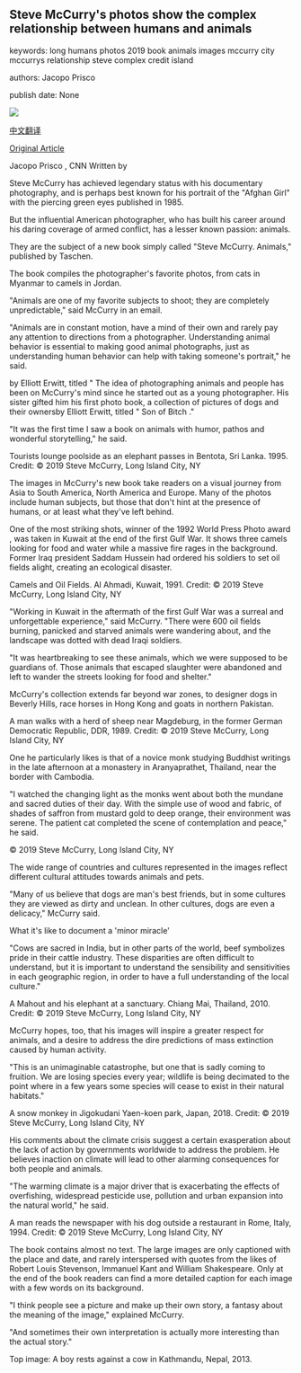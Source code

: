 ## Steve McCurry's photos show the complex relationship between humans and animals

keywords: long humans photos 2019 book animals images mccurry city mccurrys relationship steve complex credit island

authors: Jacopo Prisco

publish date: None

![](https://cdn.cnn.com/cnnnext/dam/assets/191021152945-fo-steve-mccurry-animals-p104-super-tease.jpg)

[中文翻译](Steve%20McCurry%27s%20photos%20show%20the%20complex%20relationship%20between%20humans%20and%20animals_zh.md)

[Original Article](https://edition.cnn.com/style/article/steve-mccurry-animal-photography/index.html)

Jacopo Prisco , CNN Written by

Steve McCurry has achieved legendary status with his documentary photography, and is perhaps best known for his portrait of the "Afghan Girl" with the piercing green eyes published in 1985.

But the influential American photographer, who has built his career around his daring coverage of armed conflict, has a lesser known passion: animals.

They are the subject of a new book simply called "Steve McCurry. Animals," published by Taschen.

The book compiles the photographer's favorite photos, from cats in Myanmar to camels in Jordan.

"Animals are one of my favorite subjects to shoot; they are completely unpredictable," said McCurry in an email.

"Animals are in constant motion, have a mind of their own and rarely pay any attention to directions from a photographer. Understanding animal behavior is essential to making good animal photographs, just as understanding human behavior can help with taking someone's portrait," he said.

by Elliott Erwitt, titled " The idea of photographing animals and people has been on McCurry's mind since he started out as a young photographer. His sister gifted him his first photo book, a collection of pictures of dogs and their ownersby Elliott Erwitt, titled " Son of Bitch ."

"It was the first time I saw a book on animals with humor, pathos and wonderful storytelling," he said.

Tourists lounge poolside as an elephant passes in Bentota, Sri Lanka. 1995. Credit: © 2019 Steve McCurry, Long Island City, NY

The images in McCurry's new book take readers on a visual journey from Asia to South America, North America and Europe. Many of the photos include human subjects, but those that don't hint at the presence of humans, or at least what they've left behind.

One of the most striking shots, winner of the 1992 World Press Photo award , was taken in Kuwait at the end of the first Gulf War. It shows three camels looking for food and water while a massive fire rages in the background. Former Iraq president Saddam Hussein had ordered his soldiers to set oil fields alight, creating an ecological disaster.

Camels and Oil Fields. Al Ahmadi, Kuwait, 1991. Credit: © 2019 Steve McCurry, Long Island City, NY

"Working in Kuwait in the aftermath of the first Gulf War was a surreal and unforgettable experience," said McCurry. "There were 600 oil fields burning, panicked and starved animals were wandering about, and the landscape was dotted with dead Iraqi soldiers.

"It was heartbreaking to see these animals, which we were supposed to be guardians of. Those animals that escaped slaughter were abandoned and left to wander the streets looking for food and shelter."

McCurry's collection extends far beyond war zones, to designer dogs in Beverly Hills, race horses in Hong Kong and goats in northern Pakistan.

A man walks with a herd of sheep near Magdeburg, in the former German Democratic Republic, DDR, 1989. Credit: © 2019 Steve McCurry, Long Island City, NY

One he particularly likes is that of a novice monk studying Buddhist writings in the late afternoon at a monastery in Aranyaprathet, Thailand, near the border with Cambodia.

"I watched the changing light as the monks went about both the mundane and sacred duties of their day. With the simple use of wood and fabric, of shades of saffron from mustard gold to deep orange, their environment was serene. The patient cat completed the scene of contemplation and peace," he said.

© 2019 Steve McCurry, Long Island City, NY

The wide range of countries and cultures represented in the images reflect different cultural attitudes towards animals and pets.

"Many of us believe that dogs are man's best friends, but in some cultures they are viewed as dirty and unclean. In other cultures, dogs are even a delicacy," McCurry said.

What it's like to document a 'minor miracle'

"Cows are sacred in India, but in other parts of the world, beef symbolizes pride in their cattle industry. These disparities are often difficult to understand, but it is important to understand the sensibility and sensitivities in each geographic region, in order to have a full understanding of the local culture."

A Mahout and his elephant at a sanctuary. Chiang Mai, Thailand, 2010. Credit: © 2019 Steve McCurry, Long Island City, NY

McCurry hopes, too, that his images will inspire a greater respect for animals, and a desire to address the dire predictions of mass extinction caused by human activity.

"This is an unimaginable catastrophe, but one that is sadly coming to fruition. We are losing species every year; wildlife is being decimated to the point where in a few years some species will cease to exist in their natural habitats."

A snow monkey in Jigokudani Yaen-koen park, Japan, 2018. Credit: © 2019 Steve McCurry, Long Island City, NY

His comments about the climate crisis suggest a certain exasperation about the lack of action by governments worldwide to address the problem. He believes inaction on climate will lead to other alarming consequences for both people and animals.

"The warming climate is a major driver that is exacerbating the effects of overfishing, widespread pesticide use, pollution and urban expansion into the natural world," he said.

A man reads the newspaper with his dog outside a restaurant in Rome, Italy, 1994. Credit: © 2019 Steve McCurry, Long Island City, NY

The book contains almost no text. The large images are only captioned with the place and date, and rarely interspersed with quotes from the likes of Robert Louis Stevenson, Immanuel Kant and William Shakespeare. Only at the end of the book readers can find a more detailed caption for each image with a few words on its background.

"I think people see a picture and make up their own story, a fantasy about the meaning of the image," explained McCurry.

"And sometimes their own interpretation is actually more interesting than the actual story."

Top image: A boy rests against a cow in Kathmandu, Nepal, 2013.